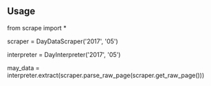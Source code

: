 ## Usage
from scrape import *

scraper = DayDataScraper('2017', '05')

interpreter = DayInterpreter('2017', '05')

may_data = interpreter.extract(scraper.parse_raw_page(scraper.get_raw_page()))

